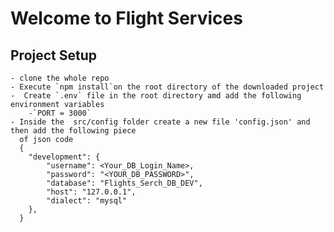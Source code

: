 # Welcome to Flight Services

## Project Setup
    - clone the whole repo
    - Execute `npm install`on the root directory of the downloaded project
    -  Create `.env` file in the root directory amd add the following environment variables
        -`PORT = 3000`
    - Inside the  src/config folder create a new file 'config.json' and then add the following piece 
      of json code
      {
        "development": {
            "username": <Your_DB_Login_Name>,
            "password": "<YOUR_DB_PASSWORD>",
            "database": "Flights_Serch_DB_DEV",
            "host": "127.0.0.1",
            "dialect": "mysql"
        },
      }

